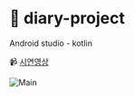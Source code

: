 # 📔 diary-project
Android studio - kotlin

:video_camera: [시연영상](https://youtu.be/RUSME8Lks8E)

![Main](https://github.com/seha01130/diary-project/assets/102642679/250c57c8-09ad-411f-8eec-812c4f0bb727)
